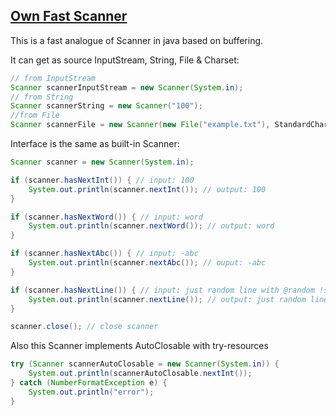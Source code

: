 ## [Own Fast Scanner](https://github.com/etozhestass/Fast-Scanner/blob/main/Scanner.java)


This is a fast analogue of Scanner in java based on buffering.

It can get as source InputStream, String, File & Charset:

```java
// from InputStream
Scanner scannerInputStream = new Scanner(System.in);
// from String
Scanner scannerString = new Scanner("100");
//from File
Scanner scannerFile = new Scanner(new File("example.txt"), StandardCharsets.UTF_8);
```
Interface is the same as built-in Scanner:

```java
Scanner scanner = new Scanner(System.in);

if (scanner.hasNextInt()) { // input: 100
    System.out.println(scanner.nextInt()); // output: 100
}

if (scanner.hasNextWord()) { // input: word
    System.out.println(scanner.nextWord()); // output: word
}

if (scanner.hasNextAbc()) { // input: -abc
    System.out.println(scanner.nextAbc()); // ouput: -abc
}

if (scanner.hasNextLine()) { // input: just random line with @random !symbols!
    System.out.println(scanner.nextLine()); // output: just random line with @random !symbols!
}

scanner.close(); // close scanner
```
Also this Scanner implements AutoClosable with try-resources
```java
try (Scanner scannerAutoClosable = new Scanner(System.in)) {
    System.out.println(scannerAutoClosable.nextInt());
} catch (NumberFormatException e) {
    System.out.println("error");
}
```
